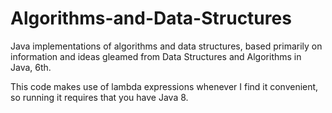 # Algorithms-and-Data-Structures
Java implementations of algorithms and data structures, based primarily on information and 
ideas gleamed from Data Structures and Algorithms in Java, 6th. 

This code makes use of lambda expressions whenever I find it convenient, so running it requires
that you have Java 8.
